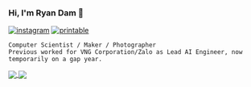 ### Hi, I'm Ryan Dam 👋

[![instagram](https://img.shields.io/badge/Instagram-E4405F?style=for-the-badge&logo=instagram&logoColor=white)](https://www.instagram.com/ryan.dam/)
[![printable](https://img.shields.io/badge/Printables-eb6f40?style=for-the-badge&logo=printables&logoColor=white)](https://www.printables.com/@ryandam)

```
Computer Scientist / Maker / Photographer
Previous worked for VNG Corporation/Zalo as Lead AI Engineer, now temporarily on a gap year. 
```

<a href="#">
  <img align="center" src="https://github-readme-stats.vercel.app/api?username=ryandam&show_icons=true&hide_title=true&hide_border=true&hide_rank=true">
</a>
<a href="#">
  <img align="center" src="https://github-readme-stats.vercel.app/api/top-langs/?username=ryandam&langs_count=8&hide=javascript,html,css&hide_title=true&theme=graywhite&layout=compact&custom_title=Languages&card_width=260">
</a>

